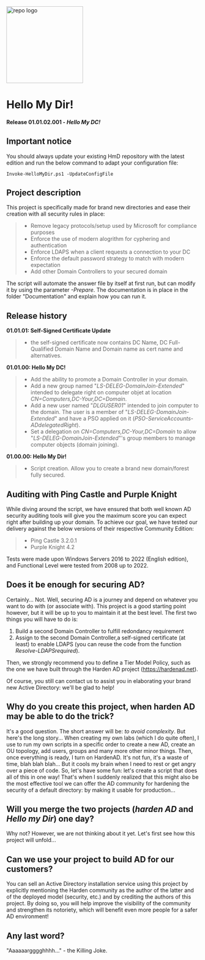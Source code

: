 <img src="https://github.com/LoicVeirman/Pimp-My-Directory/assets/85032445/0dc7aeeb-04b8-4c45-8d76-804ba9799c4f" alt="repo logo" width="200"/>

# Hello My Dir!
#### Release 01.01.02.001 - *Hello My DC!*

## Important notice  
You should always update your existing HmD repository with the latest edition and run the below command to adapt your configuration file:
```PS
Invoke-HelloMyDir.ps1 -UpdateConfigFile
```  

## Project description  
This project is specifically made for brand new directories and ease their creation with all security rules in place:
> - Remove legacy protocols/setup used by Microsoft for compliance purposes
> - Enforce the use of modern alogrithm for cyphering and authentication
> - Enforce LDAPS when a client requests a connection to your DC 
> - Enforce the default password strategy to match with modern expectation
> - Add other Domain Controllers to your secured domain

The script will automate the answer file by itself at first run, but can modify it by using the parameter *-Prepare*.
The documentation is in place in the folder "Documentation" and explain how you can run it.

## Release history
**01.01.01: Self-Signed Certificate Update**
> - the self-signed certificate now contains DC Name, DC Full-Qualified Domain Name and Domain name as cert name and alternatives.

**01.01.00: Hello My DC!**  
> - Add the ability to promote a Domain Controller in your domain.
> - Add a new group named "*LS-DELEG-DomainJoin-Extended*" intended to delegate right on computer objet at location *CN=Computers,DC-Your,DC=Domain*.
> - Add a  new user named "*DLGUSER01*" intended to join computer to the domain. The user is a member of "*LS-DELEG-DomainJoin-Extended*" and have a PSO applied on it (*PSO-ServiceAccounts-ADdelegatedRight*).
> - Set a delegation on *CN=Computers,DC-Your,DC=Domain* to allow "*LS-DELEG-DomainJoin-Extended*"'s group members to manage computer objects (domain joining).

**01.00.00: Hello My Dir!**  
> - Script creation. Allow you to create a brand new domain/forest fully secured.

## Auditing with Ping Castle and Purple Knight
While diving around the script, we have ensured that both well known AD security auditing tools will give you the maximum score you can expect right after building up your domain. 
To achieve our goal, we have tested our delivery against the below versions of their respective Community Edition:
> - Ping Castle 3.2.0.1
> - Purple Knight 4.2 

Tests were made upon Windows Servers 2016 to 2022 (English edition), and Functional Level were tested from 2008 up to 2022.

## Does it be enough for securing AD?
Certainly... Not. Well, securing AD is a journey and depend on whatever you want to do with (or associate with). 
This project is a good starting point however, but it will be up to you to maintain it at the best level.
The first two things you will have to do is:
1. Build a second Domain Controller to fulfill redondancy requirement
2. Assign to the second Domain Controller,a self-signed certificate (at least) to enable LDAPS (you can reuse the code from the function *Resolve-LDAPSrequired*). 

Then, we strongly recommend you to define a Tier Model Policy, such as the one we have built through the Harden AD project (https://hardenad.net).

Of course, you still can contact us to assist you in elaborating your brand new Active Directory: we'll be glad to help!

## Why do you create this project, when harden AD may be able to do the trick?
It's a good question. The short answer will be: *to avoid complexity*. But here's the long story...
When creating my own labs (which I do quite often), I use to run my own scripts in a specific order to create a new AD, create an OU topology, add users, groups and many more other minor things. 
Then, once everything is ready, I turn on HardenAD. It's not fun, it's a waste of time, blah blah blah... But it cools my brain when I need to rest or get angry over a piece of code.
So, let's have some fun: let's create a script that does all of this in one way! 
That's when I suddenly realized that this might also be the most effective tool we can offer the AD community for hardening the security of a default directory: by making it usable for production...

## Will you merge the two projects (*harden AD* and *Hello my Dir*) one day?
Why not? However, we are not thinking about it yet. Let's first see how this project will unfold...

## Can we use your project to build AD for our customers?
You can sell an Active Directory installation service using this project by explicitly mentioning the Harden community as the author of the latter and of the deployed model (security, etc.) and by crediting the authors of this project. By doing so, you will help improve the visibility of the community and strengthen its notoriety, which will benefit even more people for a safer AD environment!

## Any last word?
"Aaaaaargggghhhh..." - the Killing Joke.
